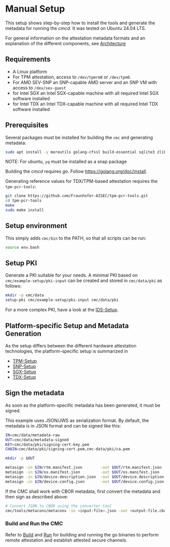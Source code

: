 # Manual Setup

This setup shows step-by-step how to install the tools and generate the metadata for
running the *cmcd*.  It was tested on Ubuntu 24.04 LTS.

For general information on the attestation metadata formats and an explanation of the different
components, see [Architecture](./architecture.md)

## Requirements

- A Linux platform
- For TPM attestation, access to `/dev/tpmrm0` or `/dev/tpm0`.
- For AMD SEV-SNP an SNP-capable AMD server and an SNP VM with access to `/dev/sev-guest`
- for Intel SGX an Intel SGX-capable machine with all required Intel SGX software installed
- for Intel TDX an Intel TDX-capable machine with all required Intel TDX software installed

## Prerequisites

Several packages must be installed for building the `cmc` and generating metadata:
```sh
sudo apt install -y moreutils golang-cfssl build-essential sqlite3 zlib1g-dev libssl-dev jq yq
```
NOTE: For ubuntu, `yq` must be installed as a snap package

Building the *cmcd* requires *go*. Follow https://golang.org/doc/install.

Generating reference values for TDX/TPM-based attestation requires the `tpm-pcr-tools`:
```sh
git clone https://github.com/Fraunhofer-AISEC/tpm-pcr-tools.git
cd tpm-pcr-tools
make
sudo make install
```

## Setup environment

This simply adds `cmc/bin` to the PATH, so that all scripts can be run:
```sh
source env.bash
```

## Setup PKI

Generate a PKI suitable for your needs. A minimal PKI based on `cmc/example-setup/pki-input`
can be created and stored in `cmc/data/pki` as follows:
```sh
mkdir -p cmc/data
setup-pki cmc/example-setup/pki-input cmc/data/pki
```

For a more complex PKI, have a look at the [IDS-Setup](./ids-example-setup.md).

## Platform-specific Setup and Metadata Generation

As the setup differs between the different hardware attestation technologies, the platform-specific
setup is summarized in
- [TPM-Setup](./setup-tpm.md)
- [SNP-Setup](./setup-snp.md)
- [SGX-Setup](./setup-sgx.md)
- [TDX-Setup](./setup-tdx.md)

## Sign the metadata

As soon as the platform-specific metadata has been generated, it must be signed.

This example uses JSON/JWS as serialization format. By default, the metadata is in JSON format
and can be signed like this:

```sh
IN=cmc/data/metadata-raw
OUT=cmc/data/metadata-signed
KEY=cmc/data/pki/signing-cert-key.pem
CHAIN=cmc/data/pki/signing-cert.pem,cmc-data/pki/ca.pem

mkdir -p $OUT

metasign -in $IN/rtm.manifest.json        -out $OUT/rtm.manifest.json        -keys $KEY -x5cs $CHAIN
metasign -in $IN/os.manifest.json         -out $OUT/os.manifest.json         -keys $KEY -x5cs $CHAIN
metasign -in $IN/device.description.json  -out $OUT/device.description.json  -keys $KEY -x5cs $CHAIN
metasign -in $IN/device.config.json       -out $OUT/device.config.json       -keys $KEY -x5cs $CHAIN
```

If the CMC shall work with CBOR metadata, first convert the metadata and then sign as described
above:
```sh
# Convert JSON to CBOR using the converter-tool
cmc/tools/metaconv/metaconv -in <input-file>.json -out <output-file.cbor> -inform json -outform cbor
```

### Build and Run the CMC

Refer to [Build](./build.md) and [Run](./run.md) for building and running the go binaries to
perform remote attestation and establish attested secure channels.